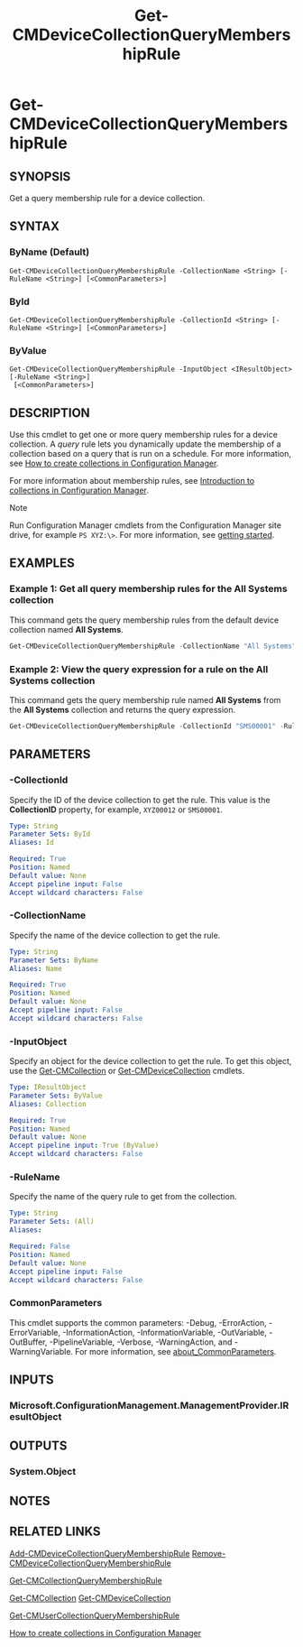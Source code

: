 ﻿---
external help file: AdminUI.PS.psm1-help.xml
Module Name: ConfigurationManager
ms.date: 12/29/2021
schema: 2.0.0
title: Get-CMDeviceCollectionQueryMembershipRule
---

# Get-CMDeviceCollectionQueryMembershipRule

## SYNOPSIS

Get a query membership rule for a device collection.

## SYNTAX

### ByName (Default)
```
Get-CMDeviceCollectionQueryMembershipRule -CollectionName <String> [-RuleName <String>] [<CommonParameters>]
```

### ById
```
Get-CMDeviceCollectionQueryMembershipRule -CollectionId <String> [-RuleName <String>] [<CommonParameters>]
```

### ByValue
```
Get-CMDeviceCollectionQueryMembershipRule -InputObject <IResultObject> [-RuleName <String>]
 [<CommonParameters>]
```

## DESCRIPTION

Use this cmdlet to get one or more query membership rules for a device collection.
A _query_ rule lets you dynamically update the membership of a collection based on a query that is run on a schedule.
For more information, see [How to create collections in Configuration Manager](/mem/configmgr/core/clients/manage/collections/create-collections).

For more information about membership rules, see [Introduction to collections in Configuration Manager](/mem/configmgr/core/clients/manage/collections/introduction-to-collections).

> [!NOTE]
> Run Configuration Manager cmdlets from the Configuration Manager site drive, for example `PS XYZ:\>`. For more information, see [getting started](/powershell/sccm/overview).

## EXAMPLES

### Example 1: Get all query membership rules for the All Systems collection

This command gets the query membership rules from the default device collection named **All Systems**.

```powershell
Get-CMDeviceCollectionQueryMembershipRule -CollectionName "All Systems"
```

### Example 2: View the query expression for a rule on the All Systems collection

This command gets the query membership rule named **All Systems** from the **All Systems** collection and returns the query expression.

```powershell
Get-CMDeviceCollectionQueryMembershipRule -CollectionId "SMS00001" -RuleName "All Systems" | Select-Object QueryExpression
```

## PARAMETERS

### -CollectionId

Specify the ID of the device collection to get the rule. This value is the **CollectionID** property, for example, `XYZ00012` or `SMS00001`.

```yaml
Type: String
Parameter Sets: ById
Aliases: Id

Required: True
Position: Named
Default value: None
Accept pipeline input: False
Accept wildcard characters: False
```

### -CollectionName

Specify the name of the device collection to get the rule.

```yaml
Type: String
Parameter Sets: ByName
Aliases: Name

Required: True
Position: Named
Default value: None
Accept pipeline input: False
Accept wildcard characters: False
```

### -InputObject

Specify an object for the device collection to get the rule. To get this object, use the [Get-CMCollection](Get-CMCollection.md) or [Get-CMDeviceCollection](Get-CMDeviceCollection.md) cmdlets.

```yaml
Type: IResultObject
Parameter Sets: ByValue
Aliases: Collection

Required: True
Position: Named
Default value: None
Accept pipeline input: True (ByValue)
Accept wildcard characters: False
```

### -RuleName

Specify the name of the query rule to get from the collection.

```yaml
Type: String
Parameter Sets: (All)
Aliases:

Required: False
Position: Named
Default value: None
Accept pipeline input: False
Accept wildcard characters: False
```

### CommonParameters
This cmdlet supports the common parameters: -Debug, -ErrorAction, -ErrorVariable, -InformationAction, -InformationVariable, -OutVariable, -OutBuffer, -PipelineVariable, -Verbose, -WarningAction, and -WarningVariable. For more information, see [about_CommonParameters](http://go.microsoft.com/fwlink/?LinkID=113216).

## INPUTS

### Microsoft.ConfigurationManagement.ManagementProvider.IResultObject

## OUTPUTS

### System.Object

## NOTES

## RELATED LINKS

[Add-CMDeviceCollectionQueryMembershipRule](Add-CMDeviceCollectionQueryMembershipRule.md)
[Remove-CMDeviceCollectionQueryMembershipRule](Remove-CMDeviceCollectionQueryMembershipRule.md)

[Get-CMCollectionQueryMembershipRule](Get-CMCollectionQueryMembershipRule.md)

[Get-CMCollection](Get-CMCollection.md)
[Get-CMDeviceCollection](Get-CMDeviceCollection.md)

[Get-CMUserCollectionQueryMembershipRule](Get-CMUserCollectionQueryMembershipRule.md)

[How to create collections in Configuration Manager](/mem/configmgr/core/clients/manage/collections/create-collections)
